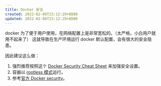 ```yaml
---
title: Docker 安全
created: 2022-02-06T23:12:29+0800
updated: 2022-02-06T23:12:29+0800
---
```



docker 为了便于用户使用，在网络配置上是非常宽松的。（太严格，小白用户就用不起来了）
这就导致在生产环境运行 docker 默认配置，会有很大的安全隐患。

因此建议这么做：

1. 强烈推荐按照这个 [Docker Security Cheat Sheet](https://cheatsheetseries.owasp.org/cheatsheets/Docker_Security_Cheat_Sheet.html) 来加强安全设置。
2. 容器以 [rootless 模式](https://docs.docker.com/engine/security/rootless/)运行。
3. 参考[官方 Docker security](https://docs.docker.com/engine/security/)。
